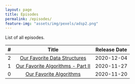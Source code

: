 ```yaml
---
layout: page
title: Episodes
permalink: /episodes/
feature-img: "assets/img/pexels/adsp2.png"
---
```


List of all episodes.

|   #   |                                           Title                                           | Release Date |
| :---: | :---------------------------------------------------------------------------------------: | :----------: |
|   2   |   [Our Favorite Data Structures](https://adspthepodcast.com/2020/12/04/Episode-2.html)    |  2020-12-04  |
|   1   | [Our Favorite Algorithms - Part II](https://adspthepodcast.com/2020/11/27/Episode-1.html) |  2020-11-27  |
|   0   |      [Our Favorite Algorithms](https://adspthepodcast.com/2020/11/20/Episode-0.html)      |  2020-11-20  |

